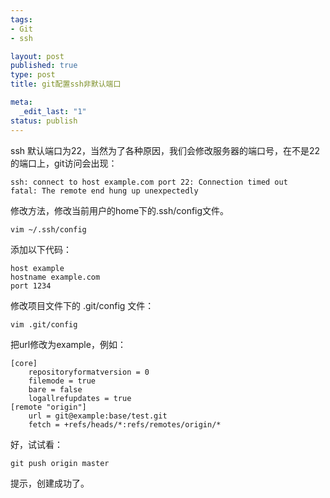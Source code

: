 ```yaml
--- 
tags: 
- Git
- ssh

layout: post
published: true
type: post
title: git配置ssh非默认端口

meta: 
  _edit_last: "1"
status: publish
---
```

ssh 默认端口为22，当然为了各种原因，我们会修改服务器的端口号，在不是22的端口上，git访问会出现：

    ssh: connect to host example.com port 22: Connection timed out
    fatal: The remote end hung up unexpectedly
    

<!--more-->

修改方法，修改当前用户的home下的.ssh/config文件。

    vim ~/.ssh/config
    

添加以下代码：

    host example
    hostname example.com
    port 1234
    

修改项目文件下的 .git/config 文件：

    vim .git/config
    

把url修改为example，例如：

    [core]
        repositoryformatversion = 0
        filemode = true
        bare = false
        logallrefupdates = true
    [remote "origin"]
        url = git@example:base/test.git
        fetch = +refs/heads/*:refs/remotes/origin/*
    

好，试试看：

    git push origin master
    

提示，创建成功了。
